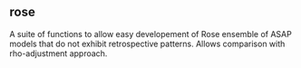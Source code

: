 ## rose

A suite of functions to allow easy developement of Rose ensemble of ASAP models that do not exhibit retrospective patterns. Allows comparison with rho-adjustment approach.
